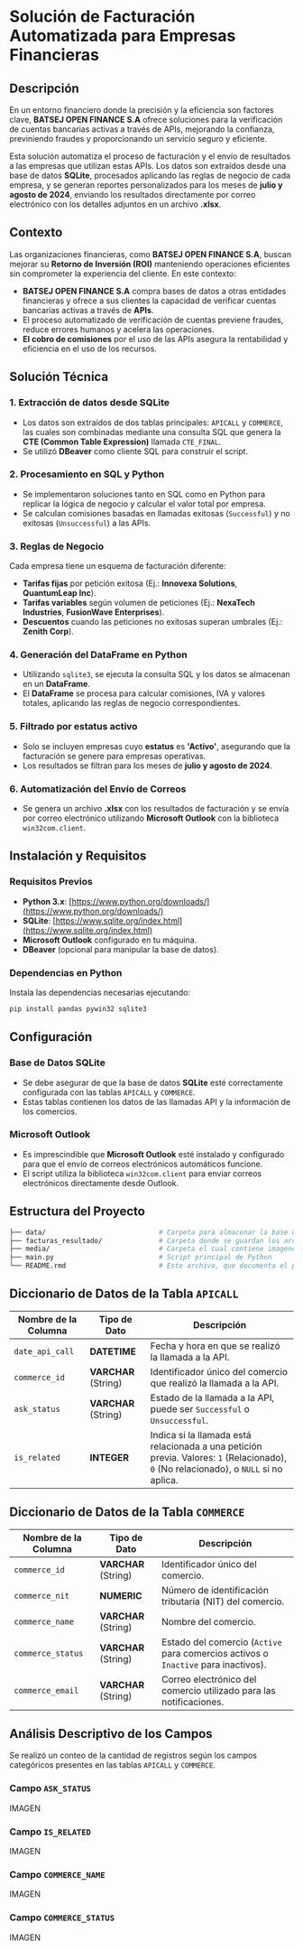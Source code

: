 # Solución de Facturación Automatizada para Empresas Financieras

## Descripción

En un entorno financiero donde la precisión y la eficiencia son factores clave, **BATSEJ OPEN FINANCE S.A** ofrece soluciones para la verificación de cuentas bancarias activas a través de APIs, mejorando la confianza, previniendo fraudes y proporcionando un servicio seguro y eficiente.

Esta solución automatiza el proceso de facturación y el envío de resultados a las empresas que utilizan estas APIs. Los datos son extraídos desde una base de datos **SQLite**, procesados aplicando las reglas de negocio de cada empresa, y se generan reportes personalizados para los meses de **julio y agosto de 2024**, enviando los resultados directamente por correo electrónico con los detalles adjuntos en un archivo **.xlsx**.

## Contexto

Las organizaciones financieras, como **BATSEJ OPEN FINANCE S.A**, buscan mejorar su **Retorno de Inversión (ROI)** manteniendo operaciones eficientes sin comprometer la experiencia del cliente. En este contexto:

- **BATSEJ OPEN FINANCE S.A** compra bases de datos a otras entidades financieras y ofrece a sus clientes la capacidad de verificar cuentas bancarias activas a través de **APIs**.
- El proceso automatizado de verificación de cuentas previene fraudes, reduce errores humanos y acelera las operaciones.
- **El cobro de comisiones** por el uso de las APIs asegura la rentabilidad y eficiencia en el uso de los recursos.

## Solución Técnica

### 1. Extracción de datos desde SQLite
- Los datos son extraídos de dos tablas principales: `APICALL` y `COMMERCE`, las cuales son combinadas mediante una consulta SQL que genera la **CTE (Common Table Expression)** llamada `CTE_FINAL`.
- Se utilizó **DBeaver** como cliente SQL para construir el script.

### 2. Procesamiento en SQL y Python
- Se implementaron soluciones tanto en SQL como en Python para replicar la lógica de negocio y calcular el valor total por empresa.
- Se calculan comisiones basadas en llamadas exitosas (`Successful`) y no exitosas (`Unsuccessful`) a las APIs.

### 3. Reglas de Negocio
Cada empresa tiene un esquema de facturación diferente:
- **Tarifas fijas** por petición exitosa (Ej.: **Innovexa Solutions**, **QuantumLeap Inc**).
- **Tarifas variables** según volumen de peticiones (Ej.: **NexaTech Industries**, **FusionWave Enterprises**).
- **Descuentos** cuando las peticiones no exitosas superan umbrales (Ej.: **Zenith Corp**).

### 4. Generación del DataFrame en Python
- Utilizando `sqlite3`, se ejecuta la consulta SQL y los datos se almacenan en un **DataFrame**.
- El **DataFrame** se procesa para calcular comisiones, IVA y valores totales, aplicando las reglas de negocio correspondientes.

### 5. Filtrado por estatus activo
- Solo se incluyen empresas cuyo **estatus** es **'Activo'**, asegurando que la facturación se genere para empresas operativas.
- Los resultados se filtran para los meses de **julio y agosto de 2024**.

### 6. Automatización del Envío de Correos
- Se genera un archivo **.xlsx** con los resultados de facturación y se envía por correo electrónico utilizando **Microsoft Outlook** con la biblioteca `win32com.client`.

## Instalación y Requisitos

### Requisitos Previos
- **Python 3.x**: [https://www.python.org/downloads/](https://www.python.org/downloads/)
- **SQLite**: [https://www.sqlite.org/index.html](https://www.sqlite.org/index.html)
- **Microsoft Outlook** configurado en tu máquina.
- **DBeaver** (opcional para manipular la base de datos).

### Dependencias en Python
Instala las dependencias necesarias ejecutando:

```bash
pip install pandas pywin32 sqlite3
```
## Configuración

### Base de Datos SQLite

- Se debe asegurar de que la base de datos **SQLite** esté correctamente configurada con las tablas `APICALL` y `COMMERCE`.
- Estas tablas contienen los datos de las llamadas API y la información de los comercios.

### Microsoft Outlook

- Es imprescindible que **Microsoft Outlook** esté instalado y configurado para que el envío de correos electrónicos automáticos funcione.
- El script utiliza la biblioteca `win32com.client` para enviar correos electrónicos directamente desde Outlook.

## Estructura del Proyecto

```bash
├── data/                            # Carpeta para almacenar la base de datos SQLite
├── facturas_resultado/              # Carpeta donde se guardan los archivos .xlsx generados
├── media/                           # Carpeta el cual contiene imagenes de analisis descriptivo de los campos de las tablas APICALL y COMMERCE
├── main.py                          # Script principal de Python
└── README.rmd                       # Este archivo, que documenta el proyecto en formato RMarkdown
```

## Diccionario de Datos de la Tabla `APICALL`

| Nombre de la Columna | Tipo de Dato       | Descripción                                                                                 |
|----------------------|--------------------|---------------------------------------------------------------------------------------------|
| `date_api_call`      | **DATETIME**        | Fecha y hora en que se realizó la llamada a la API.                                          |
| `commerce_id`        | **VARCHAR** (String)| Identificador único del comercio que realizó la llamada a la API.                            |
| `ask_status`         | **VARCHAR** (String)| Estado de la llamada a la API, puede ser `Successful` o `Unsuccessful`.                      |
| `is_related`         | **INTEGER**         | Indica si la llamada está relacionada a una petición previa. Valores: `1` (Relacionado), `0` (No relacionado), o `NULL` si no aplica. |

## Diccionario de Datos de la Tabla `COMMERCE`

| Nombre de la Columna | Tipo de Dato       | Descripción                                                                                 |
|----------------------|--------------------|---------------------------------------------------------------------------------------------|
| `commerce_id`        | **VARCHAR** (String)| Identificador único del comercio.                                                           |
| `commerce_nit`       | **NUMERIC**         | Número de identificación tributaria (NIT) del comercio.                                     |
| `commerce_name`      | **VARCHAR** (String)| Nombre del comercio.                                                                        |
| `commerce_status`    | **VARCHAR** (String)| Estado del comercio (`Active` para comercios activos o `Inactive` para inactivos).           |
| `commerce_email`     | **VARCHAR** (String)| Correo electrónico del comercio utilizado para las notificaciones.                          |

## Análisis Descriptivo de los Campos

Se realizó un conteo de la cantidad de registros según los campos categóricos presentes en las tablas `APICALL` y `COMMERCE`.


### Campo `ASK_STATUS`

IMAGEN

### Campo `IS_RELATED`

IMAGEN

### Campo `COMMERCE_NAME`

IMAGEN

### Campo `COMMERCE_STATUS`

IMAGEN

